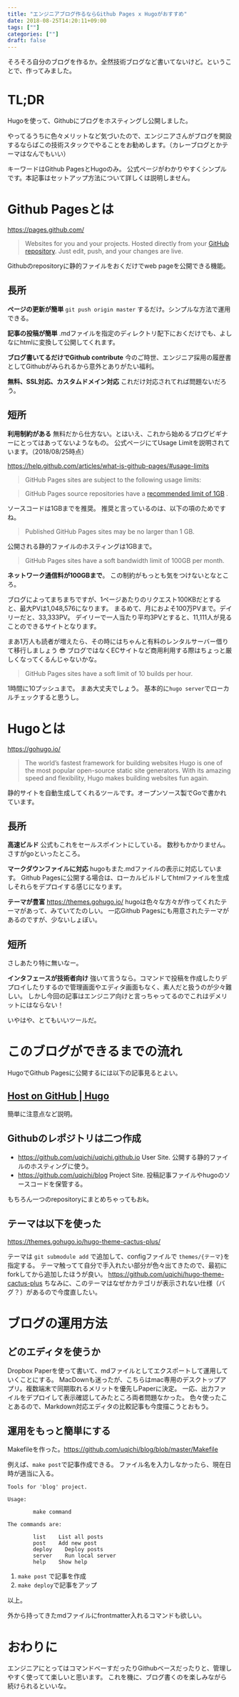 ```yaml
---
title: "エンジニアブログ作るならGithub Pages x Hugoがおすすめ"
date: 2018-08-25T14:20:11+09:00
tags: [""]
categories: [""]
draft: false
---
```


そろそろ自分のブログを作るか。全然技術ブログなど書いてないけど。ということで、作ってみました。

# TL;DR

Hugoを使って、Githubにブログをホスティングし公開しました。

やってるうちに色々メリットなど気づいたので、エンジニアさんがブログを開設するならばこの技術スタックでやることをお勧めします。（カレーブログとかテーマはなんでもいい）

キーワードはGithub PagesとHugoのみ。
公式ページがわかりやすくシンプルです。本記事はセットアップ方法について詳しくは説明しません。


# Github Pagesとは

https://pages.github.com/


> Websites for you and your projects.
> Hosted directly from your [GitHub repository](https://github.com/). Just edit, push, and your changes are live.

Githubのrepositoryに静的ファイルをおくだけでweb pageを公開できる機能。


## 長所

**ページの更新が簡単**
 `git push origin master` するだけ。シンプルな方法で運用できる。
 
**記事の投稿が簡単**
.mdファイルを指定のディレクトリ配下におくだけでも、よしなにhtmlに変換して公開してくれます。

**ブログ書いてるだけでGithub contribute**
今のご時世、エンジニア採用の履歴書としてGithubがみられるから意外とありがたい福利。

**無料、SSL対応、カスタムドメイン対応**
これだけ対応されてれば問題ないだろう。


## 短所

**利用制約がある**
無料だから仕方ない。とはいえ、これから始めるブログビギナーにとってはあってないようなもの。
公式ページにてUsage Limitを説明されています。（2018/08/25時点）

https://help.github.com/articles/what-is-github-pages/#usage-limits

> GitHub Pages sites are subject to the following usage limits:


> GitHub Pages source repositories have a [recommended limit of 1GB](https://help.github.com/articles/what-is-my-disk-quota/#file-and-repository-size-limitations) .

ソースコードは1GBまでを推奨。
推奨と言っているのは、以下の項のためですね。


> Published GitHub Pages sites may be no larger than 1 GB.

公開される静的ファイルのホスティングは1GBまで。


> GitHub Pages sites have a soft bandwidth limit of 100GB per month.

**ネットワーク通信料が100GBまで**。
この制約がもっとも気をつけないとなところ。

ブログによってまちまちですが、1ページあたりのリクエスト100KBだとすると、最大PVは1,048,576になります。
まるめて、月におよそ100万PVまで。デイリーだと、33,333PV。
デイリーで一人当たり平均3PVとすると、11,111人が見ることのできるサイトとなります。

まあ1万人も読者が増えたら、その時にはちゃんと有料のレンタルサーバー借りて移行しましょう 😎
ブログではなくECサイトなど商用利用する際はちょっと厳しくなってくるんじゃないかな。 


> GitHub Pages sites have a soft limit of 10 builds per hour.

1時間に10プッシュまで。
まあ大丈夫でしょう。 基本的に`hugo server`でローカルチェックすると思うし。


# Hugoとは

https://gohugo.io/


> The world’s fastest framework for building websites
> Hugo is one of the most popular open-source static site generators. With its amazing speed and flexibility, Hugo makes building websites fun again.

静的サイトを自動生成してくれるツールです。オープンソース製でGoで書かれています。


## 長所

**高速ビルド**
公式もこれをセールスポイントにしている。
数秒もかかりません。さすがgoといったところ。

**マークダウンファイルに対応**
hugoもまた.mdファイルの表示に対応しています。
Github Pagesに公開する場合は、ローカルビルドしてhtmlファイルを生成しそれらをデプロイする感じになります。

**テーマが豊富**
https://themes.gohugo.io/
hugoは色々な方々が作ってくれたテーマがあって、みていてたのしい。
一応Github Pagesにも用意されたテーマがあるのですが、少ないしょぼい。


## 短所

さしあたり特に無いなー。

**インタフェースが技術者向け**
強いて言うなら。コマンドで投稿を作成したりデプロイしたりするので管理画面やエディタ画面もなく、素人だと扱うのが少々難しい。
しかし今回の記事はエンジニア向けと言っちゃってるのでこれはデメリットにはならない！

いやはや、とてもいいツールだ。


# このブログができるまでの流れ

HugoでGithub Pagesに公開するには以下の記事見るとよい。

## [Host on GitHub \| Hugo](https://gohugo.io/hosting-and-deployment/hosting-on-github/)

簡単に注意点など説明。


## Githubのレポジトリは二つ作成
- https://github.com/uqichi/uqichi.github.io
  User Site. 公開する静的ファイルのホスティングに使う。
- https://github.com/uqichi/blog
  Project Site. 投稿記事ファイルやhugoのソースコードを保管する。

もちろん一つのrepositoryにまとめちゃってもおk。


## テーマは以下を使った

https://themes.gohugo.io/hugo-theme-cactus-plus/

テーマは `git submodule add` で追加して、configファイルで `themes/{テーマ}`を指定する。
テーマ触ってて自分で手入れたい部分が色々出てきたので、最初にforkしてから追加したほうが良い。
https://github.com/uqichi/hugo-theme-cactus-plus
ちなみに、このテーマはなぜかカテゴリが表示されない仕様（バグ？）があるので今度直したい。


# ブログの運用方法
## どのエディタを使うか

Dropbox Paperを使って書いて、mdファイルとしてエクスポートして運用していくことにする。
MacDownも迷ったが、こちらはmac専用のデスクトップアプリ。複数端末で同期取れるメリットを優先しPaperに決定。
一応、出力ファイルをデプロイして表示確認してみたところ両者問題なかった。
色々使ったことあるので、Markdown対応エディタの比較記事も今度描こうとおもう。


## 運用をもっと簡単にする

Makefileを作った。https://github.com/uqichi/blog/blob/master/Makefile

例えば、`make post`で記事作成できる。
ファイル名を入力しなかったら、現在日時が適当に入る。


    Tools for 'blog' project.
    
    Usage:
    
            make command
    
    The commands are:
    
            list    List all posts
            post    Add new post
            deploy    Deploy posts
            server    Run local server
            help    Show help
    


1. `make post` で記事を作成
2. `make deploy`で記事をアップ

以上。

外から持ってきたmdファイルにfrontmatter入れるコマンドも欲しい。

# おわりに
エンジニアにとってはコマンドべーすだったりGithubベースだったりと、管理しやすく使ってて楽しいと思います。
これを機に、ブログ書くのを楽しみながら続けられるといいな。

